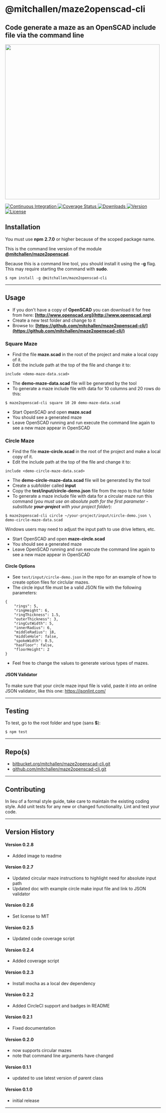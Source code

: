 
@mitchallen/maze2openscad-cli
==
Code generate a maze as an OpenSCAD include file via the command line
--

<img src="https://cdn.rawgit.com/mitchallen/maze2openscad-cli/12f83e5/examples/media/maze-cad.jpg" width="500" />
</p>

<p align="left">
  <a href="https://circleci.com/gh/mitchallen/maze2openscad-cli">
    <img src="https://img.shields.io/circleci/project/github/mitchallen/maze2openscad-cli.svg" alt="Continuous Integration">
  </a>
  <a href="https://codecov.io/gh/mitchallen/maze2openscad-cli">
    <img src="https://codecov.io/gh/mitchallen/maze2openscad-cli/branch/master/graph/badge.svg" alt="Coverage Status">
  </a>
  <a href="https://npmjs.org/package/@mitchallen/maze2openscad-cli">
    <img src="http://img.shields.io/npm/dt/@mitchallen/maze2openscad-cli.svg?style=flat-square" alt="Downloads">
  </a>
  <a href="https://npmjs.org/package/@mitchallen/maze2openscad-cli">
    <img src="http://img.shields.io/npm/v/@mitchallen/maze2openscad-cli.svg?style=flat-square" alt="Version">
  </a>
  <a href="https://npmjs.com/package/@mitchallen/maze2openscad-cli">
    <img src="https://img.shields.io/github/license/mitchallen/maze2openscad-cli.svg" alt="License"></a>
  </a>
</p>

## Installation

You must use __npm__ __2.7.0__ or higher because of the scoped package name.

This is the command line version of the module __[@mitchallen/maze2openscad](https://www.npmjs.com/package/@mitchallen/maze2openscad)__.

Because this is a command line tool, you should install it using the __-g__ flag. This may require starting the command with __sudo__.

    $ npm install -g @mitchallen/maze2openscad-cli
  
* * *

## Usage

* If you don't have a copy of __OpenSCAD__ you can download it for free from here: __[http://www.openscad.org](http://www.openscad.org)__
* Create a new test folder and change to it
* Browse to: __[https://github.com/mitchallen/maze2openscad-cli/](https://github.com/mitchallen/maze2openscad-cli/)__

### Square Maze

* Find the file __maze.scad__ in the root of the project and make a local copy of it.
* Edit the include path at the top of the file and change it to:
```
include <demo-maze-data.scad>
```
      
* The __demo-maze-data.scad__ file will be generated by the tool  
* To generate a maze include file with data for 10 columns and 20 rows do this:
```
$ maze2openscad-cli square 10 20 demo-maze-data.scad
```
        
* Start OpenSCAD and open __maze.scad__
* You should see a generated maze
* Leave OpenSCAD running and run execute the command line again to see a new maze appear in OpenSCAD

### Circle Maze

* Find the file __maze-circle.scad__ in the root of the project and make a local copy of it.
* Edit the include path at the top of the file and change it to:
```
include <demo-circle-maze-data.scad>
```
      
* The __demo-circle-maze-data.scad__ file will be generated by the tool 
* Create a subfolder called __input__ 
* Copy the __test/input/circle-demo.json__ file from the repo to that folder
* To generate a maze include file with data for a circular maze run this command (*you must use an absolute path for the first parameter - substitute __your-project__ with your project folder*):
```
$ maze2openscad-cli circle ~/your-project/input/circle-demo.json \
demo-circle-maze-data.scad
```
Windows users may need to adjust the input path to use drive letters, etc.
        
* Start OpenSCAD and open __maze-circle.scad__
* You should see a generated maze
* Leave OpenSCAD running and run execute the command line again to see a new maze appear in OpenSCAD

#### Circle Options

* See ```test/input/circle-demo.json``` in the repo for an example of how to create option files for circlular mazes.
* The circle input file must be a valid JSON file with the following parameters:

```
{
    "rings": 5,
    "ringHeight": 6,
    "ringThickness": 1.5,
    "outerThickness": 3,
    "ringCutWidth": 5,
    "innerRadius": 6,
    "middleRadius": 18,
    "middleHole": false,
    "spokeWidth": 0.5,
    "hasFloor": false,
    "floorHeight": 2
}
```

* Feel free to change the values to generate various types of mazes.

#### JSON Validator

To make sure that your circle maze input file is valid, paste it into an online JSON validator, like this one:  https://jsonlint.com/

* * *

## Testing

To test, go to the root folder and type (sans __$__):

    $ npm test
   
* * *
 
## Repo(s)

* [bitbucket.org/mitchallen/maze2openscad-cli.git](https://bitbucket.org/mitchallen/maze2openscad-cli.git)
* [github.com/mitchallen/maze2openscad-cli.git](https://github.com/mitchallen/maze2openscad-cli.git)

* * *

## Contributing

In lieu of a formal style guide, take care to maintain the existing coding style.
Add unit tests for any new or changed functionality. Lint and test your code.

* * *

## Version History

#### Version 0.2.8

* Added image to readme

#### Version 0.2.7

* Updated circular maze instructions to highlight need for absolute input path
* Updated doc with example circle make input file and link to JSON validator

#### Version 0.2.6

* Set license to MIT

#### Version 0.2.5

* Updated code coverage script

#### Version 0.2.4

* Added coverage script

#### Version 0.2.3

* Install mocha as a local dev dependency

#### Version 0.2.2

* Added CircleCI support and badges in README

#### Version 0.2.1

* Fixed documentation

#### Version 0.2.0 

* now supports circular mazes
* note that command line arguments have changed

#### Version 0.1.1 

* updated to use latest version of parent class

#### Version 0.1.0 

* initial release


* * *
